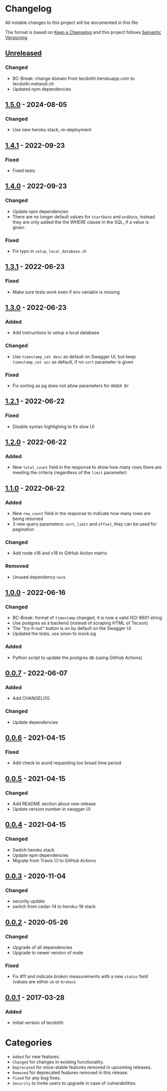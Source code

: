 # Changelog
All notable changes to this project will be documented in this file.

The format is based on [Keep a Changelog](http://keepachangelog.com/) and this project follows [Semantic Versioning](http://semver.org/).

## [Unreleased][unreleased]
### Changed
- BC-Break: change domain from tecdottir.herokuapp.com to tecdottir.metaodi.ch
- Updated npm dependencies

## [1.5.0] - 2024-08-05
### Changed
- Use new heroku stack, re-deployment

## [1.4.1] - 2022-09-23
### Fixed
- Fixed tests

## [1.4.0] - 2022-09-23
### Changed
- Update npm dependencies
- There are no longer default values for `startDate` and `endDate`, instead they are only added the the WHERE clause in the SQL, if a value is given.

### Fixed
- Fix typo in `setup_local_database.sh`

## [1.3.1] - 2022-06-23
### Fixed
- Make sure tests work even if env variable is missing

## [1.3.0] - 2022-06-23
### Added
- Add instructions to setup a local database

### Changed
- Use `timestamp_cet desc` as default on Swagger UI, but keep `timestamp_cet asc` as default, if no `sort` parameter is given

### Fixed
- Fix sorting as pg does not allow parameters for `ORDER BY`

## [1.2.1] - 2022-06-22
### Fixed
- Disable syntax highlighing to fix slow UI

## [1.2.0] - 2022-06-22
### Added
- New `total_count` field in the response to show how many rows there are meeting the criteria (regardless of the `limit` parameter)

## [1.1.0] - 2022-06-22
### Added
- New `row_count` field in the response to indicate how many rows are being returned
- 3 new query parameters: `sort`, `limit` and `offset`, they can be used for pagination

### Changed
- Add node v16 and v18 to GitHub Action matrix

### Removed
- Unused dependency `nock`

## [1.0.0] - 2022-06-16
### Changed
- BC-Break: format of `timestamp` changed, it is now a valid ISO-8601 string
- Use postgres as a backend (instead of scraping HTML of Tecson)
- The "try-it-out" button is on by default on the Swagger UI
- Updated the tests, use sinon to mock pg

### Added
- Python script to update the postgres db (using GitHub Actions)

## [0.0.7] - 2022-06-07
### Added
- Add CHANGELOG

### Changed
- Update dependencies


## [0.0.6] - 2021-04-15
### Fixed
- Add check to avoid requesting too broad time period


## [0.0.5] - 2021-04-15
### Changed
- Add README section about new release
- Update version number in swagger UI


## [0.0.4] - 2021-04-15
### Changed
- Switch heroku stack
- Update npm dependencies
- Migrate from Travis CI to GitHub Actions


## [0.0.3] - 2020-11-04
### Changed
- security update
- switch from cedar-14 to heroku-18 stack
 

## [0.0.2] - 2020-05-26
### Changed
- Upgrade of all dependencies
- Upgrade to newer version of node

### Fixed
- Fix #11 and indicate _broken_ measurements with a new `status` field (values are either `ok` or `broken`)


## [0.0.1] - 2017-03-28
### Added
- Initial version of tecdottir

# Categories
- `Added` for new features.
- `Changed` for changes in existing functionality.
- `Deprecated` for once-stable features removed in upcoming releases.
- `Removed` for deprecated features removed in this release.
- `Fixed` for any bug fixes.
- `Security` to invite users to upgrade in case of vulnerabilities.

[Unreleased]: https://github.com/metaodi/tecdottir/compare/v1.5.0...HEAD
[1.5.0]: https://github.com/metaodi/tecdottir/compare/v1.4.1...v1.5.0
[1.4.1]: https://github.com/metaodi/tecdottir/compare/v1.4.0...v1.4.1
[1.4.0]: https://github.com/metaodi/tecdottir/compare/v1.3.1...v1.4.0
[1.3.1]: https://github.com/metaodi/tecdottir/compare/v1.3.0...v1.3.1
[1.3.0]: https://github.com/metaodi/tecdottir/compare/v1.2.1...v1.3.0
[1.2.1]: https://github.com/metaodi/tecdottir/compare/v1.2.0...v1.2.1
[1.2.0]: https://github.com/metaodi/tecdottir/compare/v1.1.0...v1.2.0
[1.1.0]: https://github.com/metaodi/tecdottir/compare/v1.0.0...v1.1.0
[1.0.0]: https://github.com/metaodi/tecdottir/compare/v0.0.7...v1.0.0
[0.0.7]: https://github.com/metaodi/tecdottir/compare/v0.0.6...v0.0.7
[0.0.6]: https://github.com/metaodi/tecdottir/compare/v0.0.5...v0.0.6
[0.0.5]: https://github.com/metaodi/tecdottir/compare/v0.0.4...v0.0.5
[0.0.4]: https://github.com/metaodi/tecdottir/compare/v0.0.3...v0.0.4
[0.0.3]: https://github.com/metaodi/tecdottir/compare/v0.0.2...v0.0.3
[0.0.2]: https://github.com/metaodi/tecdottir/compare/v0.0.1...v0.0.2
[0.0.1]: https://github.com/metaodi/tecdottir/releases/tag/v0.0.1
